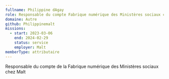 ```yaml
---
fullname: Philippine dAgay
role: Responsable du compte Fabrique numérique des Ministères sociaux chez Malt
domaine: Autre
github: Philippinemalt
missions:
  - start: 2023-03-06
    end: 2024-02-29
    status: service
    employer: Malt
memberType: attributaire
---
```

Responsable du compte de la Fabrique numérique des Ministères sociaux chez Malt
